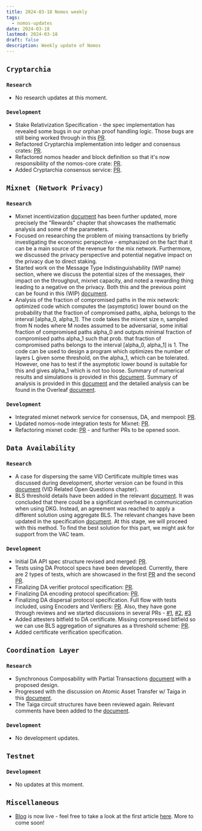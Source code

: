 ```yaml
---
title: 2024-03-18 Nomos weekly
tags:
  - nomos-updates
date: 2024-03-18
lastmod: 2024-03-18
draft: false
description: Weekly update of Nomos
---
```


## `Cryptarchia`

### `Research`

- No research updates at this moment.

### `Development`

- Stake Relativization Specification - the spec implementation has revealed some bugs in our orphan proof handling logic. Those bugs are still being worked through in this [PR](https://github.com/logos-co/nomos-specs/pull/86).
- Refactored Cryptarchia implementation into ledger and consensus crates: [PR](https://github.com/logos-co/nomos-node/pull/606).
- Refactored nomos header and block definition so that it's now responsibility of the nomos-core crate: [PR](https://github.com/logos-co/nomos-node/pull/609).
- Added Cryptarchia consensus service: [PR](https://github.com/logos-co/nomos-node/pull/612).

## `Mixnet (Network Privacy)`

### `Research`

- Mixnet incentivization [document](https://www.notion.so/Mixnet-Incentivization-6db9731a221b49878224afd916e2b3ac) has been further updated, more precisely the "Rewards" chapter that showcases the mathematic analysis and some of the parameters.
- Focused on researching the problem of mixing transactions by briefly investigating the economic perspective - emphasized on the fact that it can be a main source of the revenue for the mix network. Furthermore, we discussed the privacy perspective and potential negative impact on the privacy due to direct staking.
- Started work on the Message Type Indistinguishability (WIP name) section, where we discuss the potential sizes of the messages, their impact on the throughput, mixnet capacity, and noted a rewarding thing leading to a negative on the privacy. Both this and the previous point can be found in this (WIP) [document](https://www.notion.so/Mixnet-with-Staking-c8ec3bfd461f4989b3ebbcf4b4b15324#2e57424c79bd44b19c4c4dd624f544b2).
- Analysis of the fraction of compromised paths in the mix network: optimized code which computes the (asymptotic) lower bound on the probability that the fraction of compromised paths, alpha, belongs to the interval [alpha_0, alpha_1]. The code takes the mixnet size n, sampled from N nodes where M nodes assumed to be adversarial, some initial fraction of compromised paths alpha_0 and outputs minimal fraction of compromised paths alpha_1 such that prob. that fraction of compromised paths belongs to the interval [alpha_0, alpha_1] is 1. The code can be used to design a program which optimizes the number of layers L given some threshold, on the alpha_1, which can be tolerated. However, one has to test if the asymptotic lower bound is suitable for this and gives alpha_1 which is not too loose. Summary of numerical results and simulations is provided in this [document](https://docs.google.com/spreadsheets/d/1Bo7Ch76l6MeTCpii6vGLHhOSIHJULAtPkwJ3x9Ji_Ag/edit?usp=sharing). Summary of analysis is provided in this [document](https://www.notion.so/Analysis-of-failures-in-the-mix-network-feeef349720842759c59785af71c7c59?pvs=4) and the detailed analysis can be found in the Overleaf [document](https://www.overleaf.com/project/64ff35bb625e39b2cad298e5).

### `Development`

- Integrated mixnet network service for consensus, DA, and mempool: [PR](https://github.com/logos-co/nomos-node/pull/610).
- Updated nomos-node integration tests for Mixnet: [PR](https://github.com/logos-co/nomos-node/pull/611).
- Refactoring mixnet code: [PR](https://github.com/logos-co/nomos-node/pull/614) - and further PRs to be opened soon.

## `Data Availability`

### `Research`

- A case for dispersing the same VID Certificate multiple times was discussed during development, shorter version can be found in this [document](https://www.notion.so/DA-Api-Specification-83000d9c2f3f45b586cd55c5c195cce5#c16d22b2dd1b4cbeae333fbf8ce4e9a2) (VID Related Open Questions chapter).
- BLS threshold details have been added in the relevant [document](https://www.notion.so/BLS-Aggregated-and-Threshold-Signature-5a37ed1db01e4f9594080e1e6a5ef5f4). It was concluded that there could be a significant overhead in communication when using DKG. Instead, an agreement was reached to apply a different solution using aggregate BLS. The relevant changes have been updated in the specification [document](https://www.notion.so/DA-Protocol-Details-4bf3bb62cfb64422ab48b5b60aab6a73). At this stage, we will proceed with this method. To find the best solution for this part, we might ask for support from the VAC team.

### `Development`

- Initial DA API spec structure revised and merged: [PR](https://github.com/logos-co/nomos-specs/pull/72).
- Tests using DA Protocol specs have been developed. Currently, there are 2 types of tests, which are showcased in the first [PR](https://github.com/logos-co/nomos-specs/pull/83) and the second [PR](https://github.com/logos-co/nomos-specs/pull/85).
- Finalizing DA verifier protocol specification: [PR](https://github.com/logos-co/nomos-specs/pull/78).
- Finalizing DA encoding protocol specification: [PR](https://github.com/logos-co/nomos-specs/pull/76).
- Finalizing DA dispersal protocol specification. Full flow with tests included, using Encoders and Verifiers: [PR](https://github.com/logos-co/nomos-specs/pull/80). Also, they have gone through reviews and we started discussions in several PRs - [#1](https://github.com/logos-co/nomos-specs/pull/80), [#2](https://github.com/logos-co/nomos-specs/pull/81), [#3](https://github.com/logos-co/nomos-specs/pull/82)
- Added attesters bitfield to DA certificate. Missing compressed bitfield so we can use BLS aggregation of signatures as a threshold scheme: [PR](https://github.com/logos-co/nomos-specs/pull/81).
- Added certificate verification specification. 

## `Coordination Layer`

### `Research`

- Synchronous Composability with Partial Transactions [document](https://www.notion.so/Synchronous-Composability-with-Partial-Transactions-a2d832ea7d7a4b90b6f582bea64eab7a) with a proposed design.
- Progressed with the discussion on Atomic Asset Transfer w/ Taiga in this [document](https://www.notion.so/Atomic-Asset-Transfer-w-Taiga-d9d1c29a840a49188270010faa3ac341).
- The Taiga circuit structures have been reviewed again. Relevant comments have been added to the [document](https://www.notion.so/VeriZEXE-vs-Taiga-WIP-3ef9b9def27b4140bd752b0d49cba391).

### `Development`

- No development updates.

## `Testnet`

### `Development`

- No updates at this moment.

## `Miscellaneous`

- [Blog](https://blog.nomos.tech/) is now live - feel free to take a look at the first article [here](https://blog.nomos.tech/is-network-anonymity-alone-sufficient-for-resilient-proof-of-stake-systems/). More to come soon!
